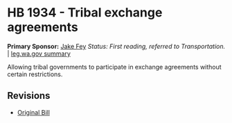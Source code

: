 # HB 1934 - Tribal exchange agreements
**Primary Sponsor:** [Jake Fey](/person/leg/jake.fey.md)
*Status: First reading, referred to Transportation.* | [leg.wa.gov summary](https://app.leg.wa.gov/billsummary?BillNumber=1934&Year=2021)

Allowing tribal governments to participate in exchange agreements without certain restrictions.

## Revisions
* [Original Bill](1/)